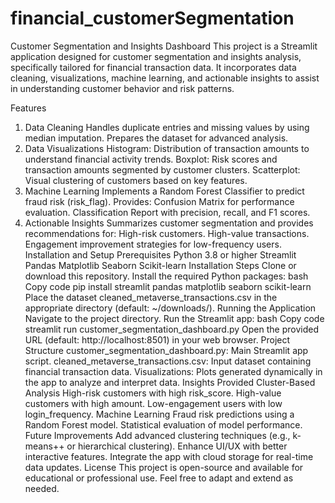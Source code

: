 # financial_customerSegmentation

Customer Segmentation and Insights Dashboard
This project is a Streamlit application designed for customer segmentation and insights analysis, specifically tailored for financial transaction data. It incorporates data cleaning, visualizations, machine learning, and actionable insights to assist in understanding customer behavior and risk patterns.

Features
1. Data Cleaning
Handles duplicate entries and missing values by using median imputation.
Prepares the dataset for advanced analysis.
2. Data Visualizations
Histogram: Distribution of transaction amounts to understand financial activity trends.
Boxplot: Risk scores and transaction amounts segmented by customer clusters.
Scatterplot: Visual clustering of customers based on key features.
3. Machine Learning
Implements a Random Forest Classifier to predict fraud risk (risk_flag).
Provides:
Confusion Matrix for performance evaluation.
Classification Report with precision, recall, and F1 scores.
4. Actionable Insights
Summarizes customer segmentation and provides recommendations for:
High-risk customers.
High-value transactions.
Engagement improvement strategies for low-frequency users.
Installation and Setup
Prerequisites
Python 3.8 or higher
Streamlit
Pandas
Matplotlib
Seaborn
Scikit-learn
Installation Steps
Clone or download this repository.
Install the required Python packages:
bash
Copy code
pip install streamlit pandas matplotlib seaborn scikit-learn
Place the dataset cleaned_metaverse_transactions.csv in the appropriate directory (default: ~/downloads/).
Running the Application
Navigate to the project directory.
Run the Streamlit app:
bash
Copy code
streamlit run customer_segmentation_dashboard.py
Open the provided URL (default: http://localhost:8501) in your web browser.
Project Structure
customer_segmentation_dashboard.py: Main Streamlit app script.
cleaned_metaverse_transactions.csv: Input dataset containing financial transaction data.
Visualizations: Plots generated dynamically in the app to analyze and interpret data.
Insights Provided
Cluster-Based Analysis
High-risk customers with high risk_score.
High-value customers with high amount.
Low-engagement users with low login_frequency.
Machine Learning
Fraud risk predictions using a Random Forest model.
Statistical evaluation of model performance.
Future Improvements
Add advanced clustering techniques (e.g., k-means++ or hierarchical clustering).
Enhance UI/UX with better interactive features.
Integrate the app with cloud storage for real-time data updates.
License
This project is open-source and available for educational or professional use. Feel free to adapt and extend as needed.

